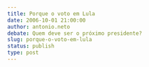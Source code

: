 ```yaml
---
title: Porque o voto em Lula
date: 2006-10-01 21:00:00
author: antonio.neto
debate: Quem deve ser o próximo presidente?
slug: porque-o-voto-em-lula
status: publish 
type: post
---
```



